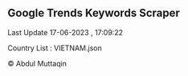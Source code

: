 

## Google Trends Keywords Scraper 
 
Last Update 17-06-2023 , 17:09:22

Country List :
VIETNAM.json



© Abdul Muttaqin 
